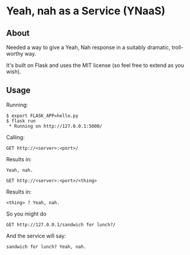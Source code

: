 # Yeah, nah as a Service (YNaaS)

## About

Needed a way to give a Yeah, Nah response in a suitably dramatic, troll-worthy way.

It's built on Flask and uses the MIT license (so feel free to extend as you wish).

## Usage

Running:

```
$ export FLASK_APP=hello.py
$ flask run
 * Running on http://127.0.0.1:5000/

```

Calling:

```
GET http://<server>:<port>/
```
Results in:

`Yeah, nah.`

```
GET http://<server>:<port>/<thing>
```
Results in:

`<thing> ? Yeah, nah.`

So you might do

```
GET http://127.0.0.1/sandwich for lunch?/
```

And the service will say:

`sandwich for lunch? Yeah, nah.`